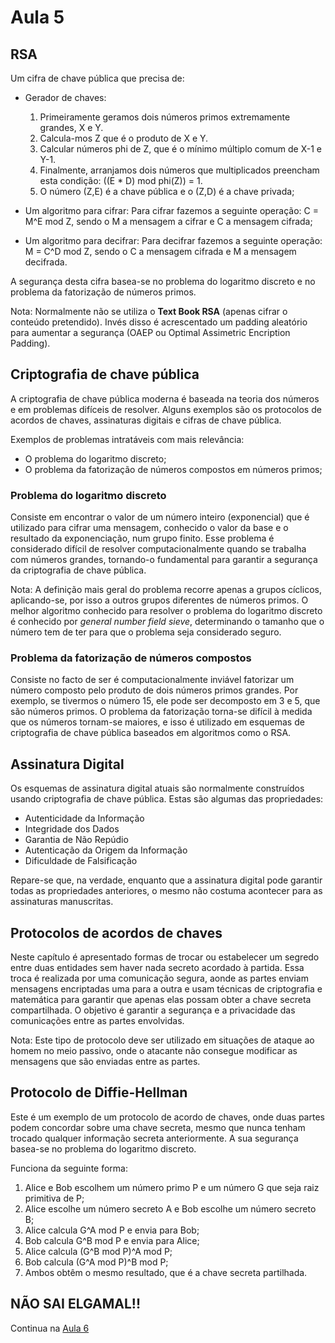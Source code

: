 # Aula 5

## RSA
Um cifra de chave pública que precisa de:

- Gerador de chaves: 
  1. Primeiramente geramos dois números primos extremamente grandes, X e Y.
  2. Calcula-mos Z que é o produto de X e Y.
  3. Calcular números phi de Z, que é o mínimo múltiplo comum de X-1 e Y-1.
  4. Finalmente, arranjamos dois números que multiplicados preencham esta condição: ((E * D) mod phi(Z)) = 1. 
  5. O número (Z,E) é a chave pública e o (Z,D) é a chave privada;

- Um algoritmo para cifrar: Para cifrar fazemos a seguinte operação: C = M^E mod Z, sendo o M a mensagem a cifrar e C a mensagem cifrada;
- Um algoritmo para decifrar: Para decifrar fazemos a seguinte operação: M = C^D mod Z, sendo o C a mensagem cifrada e M a mensagem decifrada.

A segurança desta cifra basea-se no problema do logaritmo discreto e no problema da fatorização de números primos.

Nota: Normalmente não se utiliza o **Text Book RSA** (apenas cifrar o conteúdo pretendido). Invés disso é acrescentado um padding aleatório para aumentar a segurança (OAEP ou Optimal Assimetric Encription Padding).


## Criptografia de chave pública
A criptografia de chave pública moderna é baseada na teoria dos números e em problemas difíceis de resolver. Alguns exemplos são os protocolos de acordos de chaves, assinaturas digitais e cifras de chave pública.

Exemplos de problemas intratáveis com mais relevância:
- O problema do logaritmo discreto;
- O problema da fatorização de números compostos em números primos;

### Problema do logaritmo discreto
Consiste em encontrar o valor de um número inteiro (exponencial) que é utilizado para cifrar uma mensagem, conhecido o valor da base e o resultado da exponenciação, num grupo finito. Esse problema é considerado difícil de resolver computacionalmente quando se trabalha com números grandes, tornando-o fundamental para garantir a segurança da criptografia de chave pública.

Nota: A definição mais geral do problema recorre apenas a grupos cíclicos, aplicando-se, por isso a outros grupos diferentes de números primos. O melhor algoritmo conhecido para resolver o problema do logaritmo discreto é conhecido por *general number field sieve*, determinando o tamanho que o número tem de ter para que o problema seja considerado seguro.

### Problema da fatorização de números compostos
Consiste no facto de ser é computacionalmente inviável fatorizar um número composto pelo produto de dois números primos grandes. Por exemplo, se tivermos o número 15, ele pode ser decomposto em 3 e 5, que são números primos. O problema da fatorização torna-se difícil à medida que os números tornam-se maiores, e isso é utilizado em esquemas de criptografia de chave pública baseados em algoritmos como o RSA. 

## Assinatura Digital
Os esquemas de assinatura digital atuais são normalmente construídos usando criptografia de chave pública. Estas são algumas das propriedades:

- Autenticidade da Informação
- Integridade dos Dados
- Garantia de Não Repúdio
- Autenticação da Origem da Informação
- Dificuldade de Falsificação 

Repare-se que, na verdade, enquanto que a assinatura digital pode garantir todas as propriedades anteriores, o mesmo não costuma acontecer para as assinaturas manuscritas.

## Protocolos de acordos de chaves
Neste capítulo é apresentado formas de trocar ou estabelecer um segredo entre duas entidades sem haver nada secreto acordado à partida. Essa troca é realizada por uma comunicação segura, aonde as partes enviam mensagens encriptadas uma para a outra e usam técnicas de criptografia e matemática para garantir que apenas elas possam obter a chave secreta compartilhada. O objetivo é garantir a segurança e a privacidade das comunicações entre as partes envolvidas.

Nota: Este tipo de protocolo deve ser utilizado em situações de ataque ao homem no meio passivo, onde o atacante não consegue modificar as mensagens que são enviadas entre as partes.

## Protocolo de Diffie-Hellman
Este é um exemplo de um protocolo de acordo de chaves, onde duas partes podem concordar sobre uma chave secreta, mesmo que nunca tenham trocado qualquer informação secreta anteriormente. A sua segurança basea-se no problema do logaritmo discreto.

Funciona da seguinte forma:
1. Alice e Bob escolhem um número primo P e um número G que seja raiz primitiva de P;
2. Alice escolhe um número secreto A e Bob escolhe um número secreto B;
3. Alice calcula G^A mod P e envia para Bob;
4. Bob calcula G^B mod P e envia para Alice;
5. Alice calcula (G^B mod P)^A mod P;
6. Bob calcula (G^A mod P)^B mod P;
7. Ambos obtêm o mesmo resultado, que é a chave secreta partilhada.

## NÃO SAI ELGAMAL!! 


Continua na [Aula 6](Aula6.md)